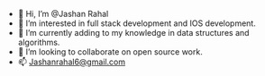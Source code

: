 - 👋 Hi, I’m @Jashan Rahal
- 👀 I’m interested in full stack development and IOS development.
- 🌱 I’m currently adding to my knowledge in data structures and algorithms.
- 💞️ I’m looking to collaborate on open source work.
- 📫 Jashanrahal6@gmail.com

<!---
Jashan66/Jashan66 is a ✨ special ✨ repository because its `README.md` (this file) appears on your GitHub profile.
You can click the Preview link to take a look at your changes.
--->
